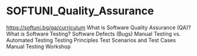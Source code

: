 # SOFTUNI_Quality_Assurance
https://softuni.bg/qa/curriculum
What is Software Quality Assurance (QA)? 
What is Software Testing?
Software Defects (Bugs)
Manual Testing vs. Automated Testing
Testing Principles
Test Scenarios and Test Cases
Manual Testing Workshop
